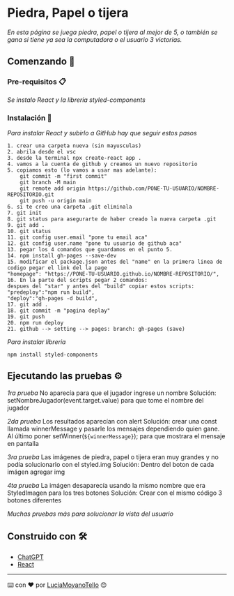 # Piedra, Papel o tijera

_En esta página se juega piedra, papel o tijera al mejor de 5, o también se gana si tiene ya sea la computadora o el usuario 3 victorias._

## Comenzando 🚀

### Pre-requisitos 📋

_Se instalo React y la libreria styled-components_

### Instalación 🔧

_Para instalar React y subirlo a GitHub hay que seguir estos pasos_
```
1. crear una carpeta nueva (sin mayusculas) 
2. abrila desde el vsc
3. desde la terminal npx create-react app .
4. vamos a la cuenta de github y creamos un nuevo repositorio
5. copiamos esto (lo vamos a usar mas adelante):
    git commit -m "first commit"
    git branch -M main
    git remote add origin https://github.com/PONE-TU-USUARIO/NOMBRE-REPOSITORIO.git
    git push -u origin main
6. si te creo una carpeta .git eliminala
7. git init
8. git status para asegurarte de haber creado la nueva carpeta .git
9. git add .
10. git status
11. git config user.email "pone tu email aca"
12. git config user.name "pone tu usuario de github aca"
13. pegar los 4 comandos que guardamos en el punto 5.
14. npm install gh-pages --save-dev
15. modificar el package.json antes del "name" en la primera linea de codigo pegar el link del la page
"homepage": "https://PONE-TU-USUARIO.github.io/NOMBRE-REPOSITORIO/",
16. En la parte del scripts pegar 2 comandos:
despues del "star" y antes del "build" copiar estos scripts:
"predeploy":"npm run build",
"deploy":"gh-pages -d build",
17. git add .
18. git commit -m "pagina deplay"
19. git push
20. npm run deploy
21. github --> setting --> pages: branch: gh-pages (save)
```

_Para instalar libreria_

```
npm install styled-components
```

## Ejecutando las pruebas ⚙️

_1ra prueba_
No aparecía para que el jugador ingrese un nombre
Solución: setNombreJugador(event.target.value) para que tome el nombre del jugador

_2da prueba_
Los resultados aparecían con alert
Solución: crear una const llamada winnerMessage y pasarle los mensajes dependiendo quien gane.
Al último poner setWinner(`${winnerMessage}`); para que mostrara el mensaje en pantalla

_3ra prueba_
Las imágenes de piedra, papel o tijera eran muy grandes y no podía solucionarlo con el styled.img
Solución: Dentro del boton de cada imágen agregar img

_4ta prueba_
La imágen desaparecía usando la mismo nombre que era StyledImagen para los tres botones
Solución: Crear con el mismo código 3 botones diferentes

_Muchas pruebas más para solucionar la vista del usuario_

## Construido con 🛠️

* [ChatGPT](https://chat.openai.com/)
* [React](https://react.dev/) 


---
⌨️ con ❤️ por [LuciaMoyanoTello](https://github.com/LuciaMoyanoTello) 😊